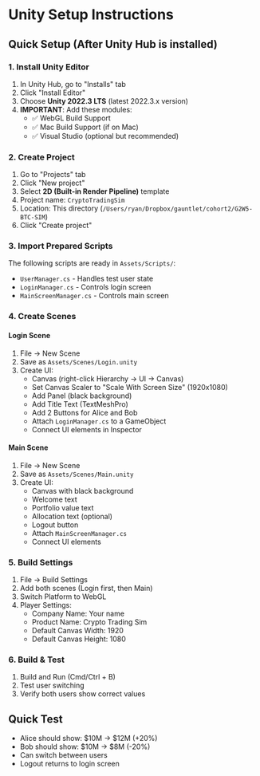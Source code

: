 # Unity Setup Instructions

## Quick Setup (After Unity Hub is installed)

### 1. Install Unity Editor
1. In Unity Hub, go to "Installs" tab
2. Click "Install Editor"
3. Choose **Unity 2022.3 LTS** (latest 2022.3.x version)
4. **IMPORTANT**: Add these modules:
   - ✅ WebGL Build Support
   - ✅ Mac Build Support (if on Mac)
   - ✅ Visual Studio (optional but recommended)

### 2. Create Project
1. Go to "Projects" tab
2. Click "New project"
3. Select **2D (Built-in Render Pipeline)** template
4. Project name: `CryptoTradingSim`
5. Location: This directory (`/Users/ryan/Dropbox/gauntlet/cohort2/G2W5-BTC-SIM`)
6. Click "Create project"

### 3. Import Prepared Scripts
The following scripts are ready in `Assets/Scripts/`:
- `UserManager.cs` - Handles test user state
- `LoginManager.cs` - Controls login screen
- `MainScreenManager.cs` - Controls main screen

### 4. Create Scenes

#### Login Scene
1. File → New Scene
2. Save as `Assets/Scenes/Login.unity`
3. Create UI:
   - Canvas (right-click Hierarchy → UI → Canvas)
   - Set Canvas Scaler to "Scale With Screen Size" (1920x1080)
   - Add Panel (black background)
   - Add Title Text (TextMeshPro)
   - Add 2 Buttons for Alice and Bob
   - Attach `LoginManager.cs` to a GameObject
   - Connect UI elements in Inspector

#### Main Scene
1. File → New Scene
2. Save as `Assets/Scenes/Main.unity`
3. Create UI:
   - Canvas with black background
   - Welcome text
   - Portfolio value text
   - Allocation text (optional)
   - Logout button
   - Attach `MainScreenManager.cs`
   - Connect UI elements

### 5. Build Settings
1. File → Build Settings
2. Add both scenes (Login first, then Main)
3. Switch Platform to WebGL
4. Player Settings:
   - Company Name: Your name
   - Product Name: Crypto Trading Sim
   - Default Canvas Width: 1920
   - Default Canvas Height: 1080

### 6. Build & Test
1. Build and Run (Cmd/Ctrl + B)
2. Test user switching
3. Verify both users show correct values

## Quick Test
- Alice should show: $10M → $12M (+20%)
- Bob should show: $10M → $8M (-20%)
- Can switch between users
- Logout returns to login screen 